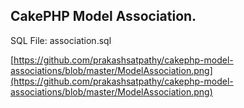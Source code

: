 CakePHP Model Association.
-----------------------------

SQL File: association.sql

[https://github.com/prakashsatpathy/cakephp-model-associations/blob/master/ModelAssociation.png](https://github.com/prakashsatpathy/cakephp-model-associations/blob/master/ModelAssociation.png)



